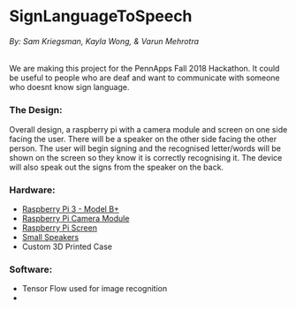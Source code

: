 # SignLanguageToSpeech
###### By: Sam Kriegsman, Kayla Wong, & Varun Mehrotra

We are making this project for the PennApps Fall 2018 Hackathon. It could be useful to people who are deaf and want to communicate with someone who doesnt know sign language.

### The Design:
Overall design, a raspberry pi with a camera module and screen on one side facing the user. There will be a speaker on the other side facing the other person. The user will begin signing and the recognised letter/words will be shown on the screen so they know it is correctly recognising it. The device will also speak out the signs from the speaker on the back. 

### Hardware:
- [Raspberry Pi 3 - Model B+](https://www.adafruit.com/product/3775?src=raspberrypi)
- [Raspberry Pi Camera Module](https://www.adafruit.com/product/3099?src=raspberrypi)
- [Raspberry Pi Screen](https://www.amazon.com/UCTRONICS-Display-Touch-Screen-Raspberry/dp/B076M399XX)
- [Small Speakers](https://www.amazon.com/Speaker-Computer-Powered-Multimedia-Notebook/dp/B075M7FHM1)
- Custom 3D Printed Case

### Software:
- Tensor Flow used for image recognition
- 
